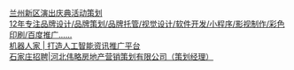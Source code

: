   
[兰州新区演出庆典活动策划](http://www.dianyue.me/archives/043/5uwo8gyf128j0sgd/)  
[12年专注品牌设计/品牌策划/品牌托管/视觉设计/软件开发/小程序/影视制作/彩色印刷/百度推广......](http://www.dianyue.me/archives/680/d6wjwxki60mm6b0u/)  
[机器人家 | 打造人工智能资讯推广平台](http://www.dianyue.me/archives/308/ab53ehm7khzqr0zn/)  
[石家庄招聘|河北伟略房地产营销策划有限公司（策划经理）](http://www.dianyue.me/archives/373/1vmorfdzabqgnp65/)